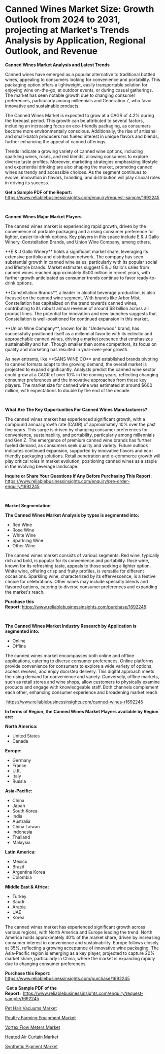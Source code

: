 <p><h1>Canned Wines Market Size: Growth Outlook from 2024 to 2031, projecting at Market's Trends Analysis by Application, Regional Outlook, and Revenue</h1></p><p><strong>Canned Wines Market Analysis and Latest Trends</strong></p>
<p><p>Canned wines have emerged as a popular alternative to traditional bottled wines, appealing to consumers looking for convenience and portability. This packaging option offers a lightweight, easily transportable solution for enjoying wine on-the-go, at outdoor events, or during casual gatherings. The market has seen notable growth due to changing consumer preferences, particularly among millennials and Generation Z, who favor innovative and sustainable products.</p><p>The Canned Wines Market is expected to grow at a CAGR of 4.2% during the forecast period. This growth can be attributed to several factors, including an increasing focus on eco-friendly packaging, as consumers become more environmentally conscious. Additionally, the rise of artisanal and small-batch producers has fueled interest in unique flavors and blends, further enhancing the appeal of canned offerings.</p><p>Trends indicate a growing variety of canned wine options, including sparkling wines, rosés, and red blends, allowing consumers to explore diverse taste profiles. Moreover, marketing strategies emphasizing lifestyle and experiential drinking are also shaping the market, promoting canned wines as trendy and accessible choices. As the segment continues to evolve, innovation in flavors, branding, and distribution will play crucial roles in driving its success.</p></p>
<p><strong>Get a Sample PDF of the Report:&nbsp;</strong> <a href="https://www.reliablebusinessinsights.com/enquiry/request-sample/1692245?utm_campaign=904&utm_medium=2&utm_source=Github&utm_content=ia&utm_term=19102024&utm_id=canned-wines">https://www.reliablebusinessinsights.com/enquiry/request-sample/1692245</a></p>
<p>&nbsp;</p>
<p><strong>Canned Wines Major Market Players</strong></p>
<p><p>The canned wines market is experiencing rapid growth, driven by the convenience of portable packaging and a rising consumer preference for lighter, easier-to-drink options. Key players in this space include E & J Gallo Winery, Constellation Brands, and Union Wine Company, among others.</p><p>**E & J Gallo Winery** holds a significant market share, leveraging its extensive portfolio and distribution network. The company has seen substantial growth in canned wine sales, particularly with its popular social and lifestyle brands. Market estimates suggest E & J Gallo's sales from canned wines reached approximately $500 million in recent years, with further growth anticipated as consumer trends continue to favor ready-to-drink options.</p><p>**Constellation Brands**, a leader in alcohol beverage production, is also focused on the canned wine segment. With brands like Arbor Mist, Constellation has capitalized on the trend towards canned wines, contributing to its robust annual revenue of around $8 billion across all product lines. The potential for innovation and new launches suggests that Constellation is well-positioned for continued expansion in this market.</p><p>**Union Wine Company**, known for its "Underwood" brand, has successfully positioned itself as a millennial favorite with its eclectic and approachable canned wines, driving a market presence that emphasizes sustainability and fun. Though smaller than some competitors, its focus on quality and marketing has resulted in year-over-year growth.</p><p>As new entrants, like **SANS WINE CO** and established brands pivoting to canned formats adapt to the growing demand, the overall market is projected to expand significantly. Analysts predict the canned wine sector could grow at a CAGR of over 10% in the coming years, reflecting changing consumer preferences and the innovative approaches from these key players. The market size for canned wine was estimated at around $600 million, with expectations to double by the end of the decade.</p></p>
<p>&nbsp;</p>
<p><strong>What Are The Key Opportunities For Canned Wines Manufacturers?</strong></p>
<p><p>The canned wines market has experienced significant growth, with a compound annual growth rate (CAGR) of approximately 10% over the past five years. This surge is driven by changing consumer preferences for convenience, sustainability, and portability, particularly among millennials and Gen Z. The emergence of premium canned wine brands has further fueled demand, as consumers seek quality and variety. Future outlook indicates continued expansion, supported by innovative flavors and eco-friendly packaging solutions. Retail penetration and e-commerce growth will play critical roles in market evolution, positioning canned wines as a staple in the evolving beverage landscape.</p></p>
<p><strong>Inquire or Share Your Questions If Any Before Purchasing This Report:</strong> <a href="https://www.reliablebusinessinsights.com/enquiry/pre-order-enquiry/1692245?utm_campaign=904&utm_medium=2&utm_source=Github&utm_content=ia&utm_term=19102024&utm_id=canned-wines">https://www.reliablebusinessinsights.com/enquiry/pre-order-enquiry/1692245</a></p>
<p>&nbsp;</p>
<p><strong>Market Segmentation</strong></p>
<p><strong>The Canned Wines Market Analysis by types is segmented into:</strong></p>
<p><ul><li>Red Wine</li><li>Rose Wine</li><li>White Wine</li><li>Sparkling Wine</li><li>Other Wine</li></ul></p>
<p><p>The canned wines market consists of various segments: Red wine, typically rich and bold, is popular for its convenience and portability. Rosé wine, known for its refreshing taste, appeals to those seeking a lighter option. White wine, offering crisp and fruity profiles, is versatile for different occasions. Sparkling wine, characterized by its effervescence, is a festive choice for celebrations. Other wines may include specialty blends and flavored options, catering to diverse consumer preferences and expanding the market's reach.</p></p>
<p><strong>Purchase this Report:&nbsp;</strong><a href="https://www.reliablebusinessinsights.com/purchase/1692245?utm_campaign=904&utm_medium=2&utm_source=Github&utm_content=ia&utm_term=19102024&utm_id=canned-wines">https://www.reliablebusinessinsights.com/purchase/1692245</a></p>
<p>&nbsp;</p>
<p><strong>The Canned Wines Market Industry Research by Application is segmented into:</strong></p>
<p><ul><li>Online</li><li>Offline</li></ul></p>
<p><p>The canned wines market encompasses both online and offline applications, catering to diverse consumer preferences. Online platforms provide convenience for consumers to explore a wide variety of options, access reviews, and enjoy doorstep delivery. This digital approach meets the rising demand for convenience and variety. Conversely, offline markets, such as retail stores and wine shops, allow customers to physically examine products and engage with knowledgeable staff. Both channels complement each other, enhancing consumer experience and broadening market reach.</p></p>
<p><a href="https://www.reliablebusinessinsights.com/canned-wines-r1692245?utm_campaign=904&utm_medium=2&utm_source=Github&utm_content=ia&utm_term=19102024&utm_id=canned-wines">&nbsp;https://www.reliablebusinessinsights.com/canned-wines-r1692245</a></p>
<p><strong>In terms of Region, the Canned Wines Market Players available by Region are:</strong></p>
<p>
    <p> <strong> North America: </strong>
        <ul>
            <li>United States</li>
            <li>Canada</li>
        </ul>
        </p> 
    <p> <strong> Europe: </strong>
        <ul>
            <li>Germany</li>
            <li>France</li>
            <li>U.K.</li>
            <li>Italy</li>
            <li>Russia</li>
        </ul>
        </p> 
    <p> <strong> Asia-Pacific: </strong>
        <ul>
            <li>China</li>
            <li>Japan</li>
            <li>South Korea</li>
            <li>India</li>
            <li>Australia</li>
            <li>China Taiwan</li>
            <li>Indonesia</li>
            <li>Thailand</li>
            <li>Malaysia</li>
        </ul>
        </p> 
    <p> <strong> Latin America: </strong>
        <ul>
            <li>Mexico</li>
            <li>Brazil</li>
            <li>Argentina Korea</li>
            <li>Colombia</li>
        </ul>
        </p> 
    <p> <strong> Middle East & Africa: </strong>
        <ul>
            <li>Turkey</li>
            <li>Saudi</li>
            <li>Arabia</li>
            <li>UAE</li>
            <li>Korea</li>
        </ul>
    </p>
    </p>
<p><p>The canned wines market has experienced significant growth across various regions, with North America and Europe leading the trend. North America holds approximately 40% of the market share, driven by increasing consumer interest in convenience and sustainability. Europe follows closely at 35%, reflecting a growing acceptance of innovative wine packaging. The Asia-Pacific region is emerging as a key player, projected to capture 20% market share, particularly in China, where the market is expanding rapidly due to changing consumer preferences.</p></p>
<p><strong>Purchase this Report: </strong><a href="https://www.reliablebusinessinsights.com/purchase/1692245?utm_campaign=904&utm_medium=2&utm_source=Github&utm_content=ia&utm_term=19102024&utm_id=canned-wines">https://www.reliablebusinessinsights.com/purchase/1692245</a></p>
<p>&nbsp;<strong>Get a Sample PDF of the Report:&nbsp;&nbsp;</strong><a href="https://www.reliablebusinessinsights.com/enquiry/request-sample/1692245?utm_campaign=904&utm_medium=2&utm_source=Github&utm_content=ia&utm_term=19102024&utm_id=canned-wines">https://www.reliablebusinessinsights.com/enquiry/request-sample/1692245</a></p>
<p><strong></strong></p>
<p><p><a href="https://github.com/cydskenna/Market-Research-Report-List-1/blob/main/pet-hair-vacuums-market.md?utm_campaign=904&utm_medium=2&utm_source=Github&utm_content=ia&utm_term=19102024&utm_id=canned-wines">Pet Hair Vacuums Market</a></p><p><a href="https://issuu.com/reportprime-2/docs/poultry-farming-equipment-market-si_573cb6fed61700?utm_campaign=904&utm_medium=2&utm_source=Github&utm_content=ia&utm_term=19102024&utm_id=canned-wines">Poultry Farming Equipment Market</a></p><p><a href="https://www.linkedin.com/pulse/vortex-flow-meters-market-forecast-global-trends-analysis-from-rxopf?utm_campaign=904&utm_medium=2&utm_source=Github&utm_content=ia&utm_term=19102024&utm_id=canned-wines">Vortex Flow Meters Market</a></p><p><a href="https://www.linkedin.com/pulse/heated-air-curtain-market-size-share-analysis-growth-trends-nvmwf?utm_campaign=904&utm_medium=2&utm_source=Github&utm_content=ia&utm_term=19102024&utm_id=canned-wines">Heated Air Curtain Market</a></p><p><a href="https://github.com/kathlinesadup/Market-Research-Report-List-1/blob/main/synthetic-pigment-market.md?utm_campaign=904&utm_medium=2&utm_source=Github&utm_content=ia&utm_term=19102024&utm_id=canned-wines">Synthetic Pigment Market</a></p></p>